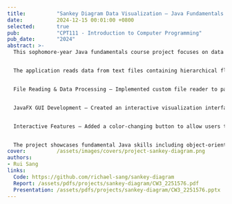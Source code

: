 ```yaml
---
title:          "Sankey Diagram Data Visualization – Java Fundamentals Course Project"
date:           2024-12-15 00:01:00 +0800
selected:       true
pub:            "CPT111 - Introduction to Computer Programming"
pub_date:       "2024"
abstract: >-
  This sophomore-year Java fundamentals course project focuses on data visualization using Sankey diagrams. The project demonstrates core Java programming concepts including file I/O, data processing, and graphical user interface development with JavaFX.


  The application reads data from text files containing hierarchical flow information (such as financial data showing resources, investments, sales, and profits) and visualizes it using an interactive Sankey diagram. Key features include:


  File Reading & Data Processing – Implemented custom file reader to parse structured text data and convert it into visualization-ready format using Java collections (Maps).


  JavaFX GUI Development – Created an interactive visualization interface with custom components including rectangles, text labels, and flow paths to represent data flows between categories.


  Interactive Features – Added a color-changing button to allow users to customize the diagram's appearance, demonstrating event handling in JavaFX.


  The project showcases fundamental Java skills including object-oriented programming, GUI design principles, and data structure manipulation, providing an intuitive way to visualize complex data relationships through Sankey diagrams.
cover:          /assets/images/covers/project-sankey-diagram.png
authors:
- Rui Sang
links:
  Code: https://github.com/richael-sang/sankey-diagram
  Report: /assets/pdfs/projects/sankey-diagram/CW3_2251576.pdf
  Presentation: /assets/pdfs/projects/sankey-diagram/CW3_2251576.pptx
---
```


